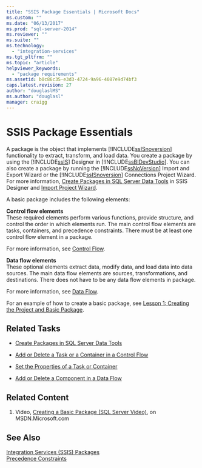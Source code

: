 ```yaml
---
title: "SSIS Package Essentials | Microsoft Docs"
ms.custom: ""
ms.date: "06/13/2017"
ms.prod: "sql-server-2014"
ms.reviewer: ""
ms.suite: ""
ms.technology: 
  - "integration-services"
ms.tgt_pltfrm: ""
ms.topic: "article"
helpviewer_keywords: 
  - "package requirements"
ms.assetid: b0c86c35-e3d3-4724-9a96-4087e9d74bf3
caps.latest.revision: 27
author: "douglaslMS"
ms.author: "douglasl"
manager: craigg
---
```

# SSIS Package Essentials
  A package is the object that implements [!INCLUDE[ssISnoversion](../includes/ssisnoversion-md.md)] functionality to extract, transform, and load data. You create a package by using the [!INCLUDE[ssIS](../includes/ssis-md.md)] Designer in [!INCLUDE[ssBIDevStudio](../includes/ssbidevstudio-md.md)]. You can also create a package by running the [!INCLUDE[ssNoVersion](../includes/ssnoversion-md.md)] Import and Export Wizard or the [!INCLUDE[ssISnoversion](../includes/ssisnoversion-md.md)] Connections Project Wizard. For more information, [Create Packages in SQL Server Data Tools](create-packages-in-sql-server-data-tools.md) in SSIS Designer and [Import Project Wizard](../../2014/integration-services/import-project-wizard.md).  
  
 A basic package includes the following elements:  
  
 **Control flow elements**  
 These required elements perform various functions, provide structure, and control the order in which elements run. The main control flow elements are tasks, containers, and precedence constraints. There must be at least one control flow element in a package.  
  
 For more information, see [Control Flow](control-flow/control-flow.md).  
  
 **Data flow elements**  
 These optional elements extract data, modify data, and load data into data sources. The main data flow elements are sources, transformations, and destinations. There does not have to be any data flow elements in package.  
  
 For more information, see [Data Flow](data-flow/data-flow.md).  
  
 For an example of how to create a basic package, see [Lesson 1: Creating the Project and Basic Package](lesson-1-create-a-project-and-basic-package-with-ssis.md).  
  
## Related Tasks  
  
-   [Create Packages in SQL Server Data Tools](create-packages-in-sql-server-data-tools.md)  
  
-   [Add or Delete a Task or a Container in a Control Flow](control-flow/add-or-delete-a-task-or-a-container-in-a-control-flow.md)  
  
-   [Set the Properties of a Task or Container](../../2014/integration-services/set-the-properties-of-a-task-or-container.md)  
  
-   [Add or Delete a Component in a Data Flow](data-flow/add-or-delete-a-component-in-a-data-flow.md)  
  
## Related Content  
  
1.  Video, [Creating a Basic Package (SQL Server Video)](http://go.microsoft.com/fwlink/?LinkId=131023), on MSDN.Microsoft.com  
  
## See Also  
 [Integration Services &#40;SSIS&#41; Packages](../../2014/integration-services/integration-services-ssis-packages.md)   
 [Precedence Constraints](control-flow/precedence-constraints.md)  
  
  